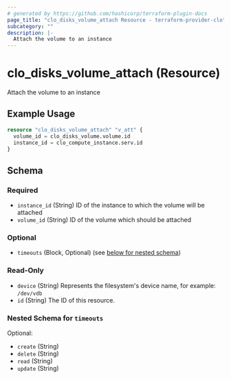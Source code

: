 ```yaml
---
# generated by https://github.com/hashicorp/terraform-plugin-docs
page_title: "clo_disks_volume_attach Resource - terraform-provider-clo"
subcategory: ""
description: |-
  Attach the volume to an instance
---
```


# clo_disks_volume_attach (Resource)

Attach the volume to an instance

## Example Usage

```terraform
resource "clo_disks_volume_attach" "v_att" {
  volume_id = clo_disks_volume.volume.id
  instance_id = clo_compute_instance.serv.id
}
```

<!-- schema generated by tfplugindocs -->
## Schema

### Required

- `instance_id` (String) ID of the instance to which the volume will be attached
- `volume_id` (String) ID of the volume which should be attached

### Optional

- `timeouts` (Block, Optional) (see [below for nested schema](#nestedblock--timeouts))

### Read-Only

- `device` (String) Represents the filesystem's device name, for example: `/dev/vdb`
- `id` (String) The ID of this resource.

<a id="nestedblock--timeouts"></a>
### Nested Schema for `timeouts`

Optional:

- `create` (String)
- `delete` (String)
- `read` (String)
- `update` (String)


